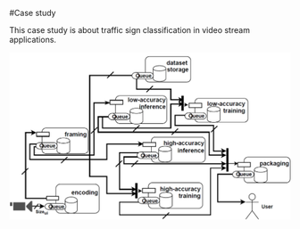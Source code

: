 #Case study


This case study is about traffic sign classification in video stream applications.


![alt text](https://raw.githubusercontent.com/DataCloud-project/ADA-PIPE/main/DataPipelineWorkflow/casestudy.PNG)

